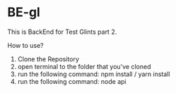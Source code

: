 # BE-gl

This is BackEnd for Test Glints part 2.

How to use?

1. Clone the Repository
2. open terminal to the folder that you've cloned
3. run the following command: npm install / yarn install
4. run the following command: node api


